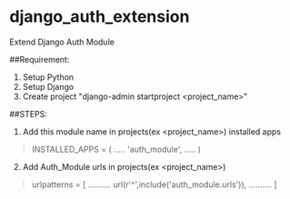 # django_auth_extension
Extend Django Auth Module 

##Requirement:
1. Setup Python
2. Setup Django
3. Create project "django-admin startproject <project_name>"

##STEPS:
1. Add this module name in projects(ex <project_name>) installed apps
>INSTALLED_APPS = (
  .....
  'auth_module',
  .....
)
2. Add Auth_Module urls in projects(ex <project_name>)
>urlpatterns = [
    ..........
    url(r'^',include('auth_module.urls')),
    ..........
]
